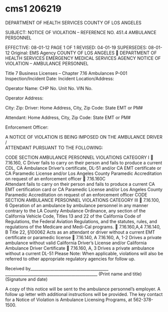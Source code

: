 # cms1 206219

DEPARTMENT OF HEALTH SERVICES 
COUNTY OF LOS ANGELES 
 
SUBJECT: NOTICE OF VIOLATION – REFERENCE NO. 451.4 
AMBULANCE PERSONNEL 
 
EFFECTIVE: 08-01-12 PAGE 1 OF 1 
REVISED: 04-01-19 
SUPERSEDES: 08-01-12 
Original: EMS Agency 
COUNTY OF LOS ANGELES  DEPARTMENT OF HEALTH SERVICES 
EMERGENCY MEDICAL SERVICES AGENCY 
NOTICE OF VIOLATION – AMBULANCE PERSONNEL 
 
Title 7 Business Licenses – Chapter 7.16 Ambulances       P-001 
Inspection/Incident Date: Incident Location/Address: 
 
Operator Name: CHP No. Unit No. VIN No. 
 
Operator Address: 
 
City:  Zip: 
Driver:  Home Address, City, Zip Code:  State EMT or PM# 
 
Attendant: Home Address, City, Zip Code:  State EMT or PM# 
 
Enforcement Officer: 
 
 
A NOTICE OF VIOLATION IS BEING IMPOSED ON THE AMBULANCE DRIVER /  
ATTENDANT PURSUANT TO THE FOLLOWING: 
 
 CODE SECTION AMBULANCE PERSONNEL VIOLATIONS CATEGORY I 
 
7.16.160, C 
Driver fails to carry on their person and fails to produce a current CDL, CA Ambulance Driver’s 
certificate, DL-51 and/or CA EMT certificate or CA Paramedic License and/or Los Angeles 
County Paramedic Accreditation on request of an enforcement officer 
 
7.16.160C  
Attendant fails to carry on their person and fails to produce a current CA EMT certification 
card or CA Paramedic License and/or Los Angeles County Paramedic Accreditation on request 
of an enforcement officer 
 CODE SECTION AMBULANCE PERSONNEL VIOLATIONS CATEGORY III 
 
7.16.100, 6 
Operation of an ambulance by ambulance personnel in any manner contrary to the LA 
County Ambulance Ordinance, any section of the California Vehicle Code, Titles 13 and 22 of 
the California Code of Regulations, the Federal Aviation Regulations, and the statutes, rules, 
and regulations of the Medicare and Medi-Cal programs. 
 
7.16.160,A,4 
7.16.140, B 
Title 22, §100062 
Acts as an attendant or driver without a current EMT certificate or paramedic license 
 
7.16.140, A 
7.16.160, A, 1-2 
Drives a private ambulance without valid California Driver’s License and/or California 
Ambulance Driver Certificate 
 
7.16.160, A, 3 Drives a private ambulance without a current DL-51 
Please Note:   When applicable, violations will also be referred to other appropriate regulatory agencies for follow up. 
 
Received by_______________________________________      ______________________________________________ 
  (Print name and title)    (Signature and date) 
 
A copy of this notice will be sent to the ambulance personnel’s employer.  A follow up letter with additional instructions will 
be provided.  The key contact for a Notice of Violation is Ambulance Licensing Programs, at 562-378-1500.
